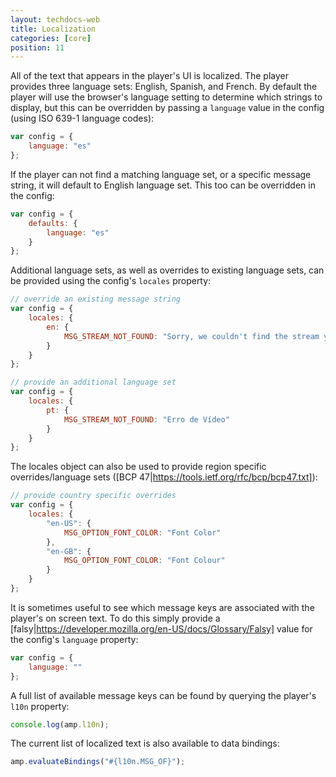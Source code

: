 ```yaml
---
layout: techdocs-web
title: Localization
categories: [core]
position: 11
---
```


All of the text that appears in the player's UI is localized. The player provides three language sets: English, Spanish, and French.
By default the player will use the browser's language setting to determine which strings to display, but this can be overridden by
passing a `language` value in the config (using ISO 639-1 language codes):
```javascript
var config = {
	language: "es"
};
```

If the player can not find a matching language set, or a specific message string, it will default to English language set. This too can be overridden in the config:
```javascript
var config = {
	defaults: {
		language: "es"
	}
};
```

Additional language sets, as well as overrides to existing language sets, can be provided using the config's `locales` property:
```javascript
// override an existing message string
var config = {
	locales: {
		en: {
			MSG_STREAM_NOT_FOUND: "Sorry, we couldn't find the stream you requested"
		}
	}
};
```
```javascript
// provide an additional language set
var config = {
	locales: {
		pt: {
			MSG_STREAM_NOT_FOUND: "Erro de Vídeo"
		}
	}
};
```

The locales object can also be used to provide region specific overrides/language sets ([BCP 47|https://tools.ietf.org/rfc/bcp/bcp47.txt]):
```javascript
// provide country specific overrides
var config = {
	locales: {
		"en-US": {
			MSG_OPTION_FONT_COLOR: "Font Color"
		},
		"en-GB": {
			MSG_OPTION_FONT_COLOR: "Font Colour"
		}
	}
};
```

It is sometimes useful to see which message keys are associated with the player's on screen text. To do this simply provide a [falsy|https://developer.mozilla.org/en-US/docs/Glossary/Falsy]
value for the config's `language` property:
```javascript
var config = {
	language: ""
};
```

A full list of available message keys can be found by querying the player's `l10n` property:
```javascript
console.log(amp.l10n);
```

The current list of localized text is also available to data bindings:
```javascript
amp.evaluateBindings("#{l10n.MSG_OF}");
```
